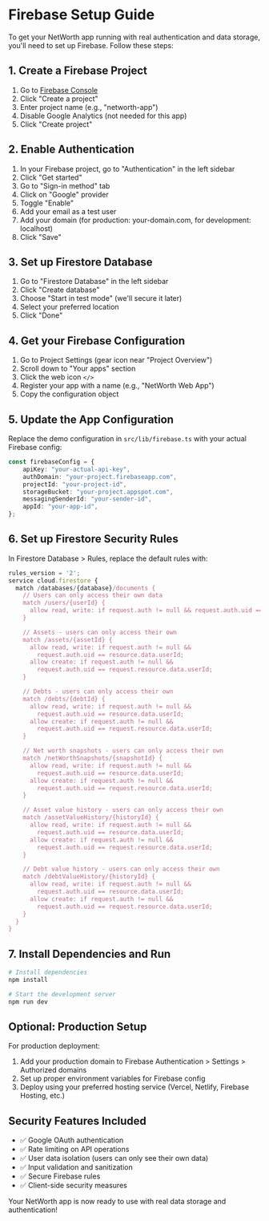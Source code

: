# Firebase Setup Guide

To get your NetWorth app running with real authentication and data storage, you'll need to set up Firebase. Follow these steps:

## 1. Create a Firebase Project

1. Go to [Firebase Console](https://console.firebase.google.com/)
2. Click "Create a project"
3. Enter project name (e.g., "networth-app")
4. Disable Google Analytics (not needed for this app)
5. Click "Create project"

## 2. Enable Authentication

1. In your Firebase project, go to "Authentication" in the left sidebar
2. Click "Get started"
3. Go to "Sign-in method" tab
4. Click on "Google" provider
5. Toggle "Enable"
6. Add your email as a test user
7. Add your domain (for production: your-domain.com, for development: localhost)
8. Click "Save"

## 3. Set up Firestore Database

1. Go to "Firestore Database" in the left sidebar
2. Click "Create database"
3. Choose "Start in test mode" (we'll secure it later)
4. Select your preferred location
5. Click "Done"

## 4. Get your Firebase Configuration

1. Go to Project Settings (gear icon near "Project Overview")
2. Scroll down to "Your apps" section
3. Click the web icon `</>`
4. Register your app with a name (e.g., "NetWorth Web App")
5. Copy the configuration object

## 5. Update the App Configuration

Replace the demo configuration in `src/lib/firebase.ts` with your actual Firebase config:

```typescript
const firebaseConfig = {
    apiKey: "your-actual-api-key",
    authDomain: "your-project.firebaseapp.com",
    projectId: "your-project-id",
    storageBucket: "your-project.appspot.com",
    messagingSenderId: "your-sender-id",
    appId: "your-app-id",
};
```

## 6. Set up Firestore Security Rules

In Firestore Database > Rules, replace the default rules with:

```javascript
rules_version = '2';
service cloud.firestore {
  match /databases/{database}/documents {
    // Users can only access their own data
    match /users/{userId} {
      allow read, write: if request.auth != null && request.auth.uid == userId;
    }

    // Assets - users can only access their own
    match /assets/{assetId} {
      allow read, write: if request.auth != null &&
        request.auth.uid == resource.data.userId;
      allow create: if request.auth != null &&
        request.auth.uid == request.resource.data.userId;
    }

    // Debts - users can only access their own
    match /debts/{debtId} {
      allow read, write: if request.auth != null &&
        request.auth.uid == resource.data.userId;
      allow create: if request.auth != null &&
        request.auth.uid == request.resource.data.userId;
    }

    // Net worth snapshots - users can only access their own
    match /netWorthSnapshots/{snapshotId} {
      allow read, write: if request.auth != null &&
        request.auth.uid == resource.data.userId;
      allow create: if request.auth != null &&
        request.auth.uid == request.resource.data.userId;
    }

    // Asset value history - users can only access their own
    match /assetValueHistory/{historyId} {
      allow read, write: if request.auth != null &&
        request.auth.uid == resource.data.userId;
      allow create: if request.auth != null &&
        request.auth.uid == request.resource.data.userId;
    }

    // Debt value history - users can only access their own
    match /debtValueHistory/{historyId} {
      allow read, write: if request.auth != null &&
        request.auth.uid == resource.data.userId;
      allow create: if request.auth != null &&
        request.auth.uid == request.resource.data.userId;
    }
  }
}
```

## 7. Install Dependencies and Run

```bash
# Install dependencies
npm install

# Start the development server
npm run dev
```

## Optional: Production Setup

For production deployment:

1. Add your production domain to Firebase Authentication > Settings > Authorized domains
2. Set up proper environment variables for Firebase config
3. Deploy using your preferred hosting service (Vercel, Netlify, Firebase Hosting, etc.)

## Security Features Included

-   ✅ Google OAuth authentication
-   ✅ Rate limiting on API operations
-   ✅ User data isolation (users can only see their own data)
-   ✅ Input validation and sanitization
-   ✅ Secure Firebase rules
-   ✅ Client-side security measures

Your NetWorth app is now ready to use with real data storage and authentication!
